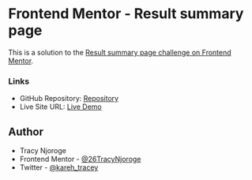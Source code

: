 # Frontend Mentor - Result summary page

This is a solution to the [Result summary page challenge on Frontend Mentor](https://www.frontendmentor.io/challenges/results-summary-component-CE_K6s0maV).

### Links

- GitHub Repository: [Repository](https://github.com/26TracyNjoroge/frontendmentor-result-summary-page)
- Live Site URL: [Live Demo](https://frontendmentor-result-summary-page-tey9.vercel.app/)

## Author

- Tracy Njoroge
- Frontend Mentor - [@26TracyNjoroge](https://www.frontendmentor.io/profile/26TracyNjoroge)
- Twitter - [@kareh_tracey](https://x.com/kareh_tracey)
